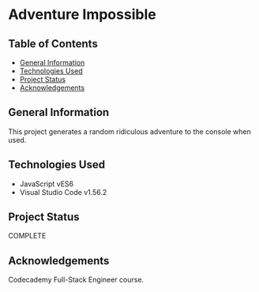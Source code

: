 # Adventure Impossible

## Table of Contents 
+ [General Information](#General-Information)
+ [Technologies Used](#Technologies-Used)
+ [Project Status](#Project-Status)
+ [Acknowledgements](#Acknowledgements)

## General Information
This project generates a random ridiculous adventure to the console when used.


## Technologies Used
+ JavaScript vES6
+ Visual Studio Code v1.56.2




## Project Status
COMPLETE

## Acknowledgements
Codecademy Full-Stack Engineer course.
